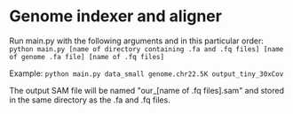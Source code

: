 # Genome indexer and aligner #

Run main.py with the following arguments and in this particular order: `python main.py [name of directory containing .fa and .fq files] [name of genome .fa file] [name of .fq files]`

Example: `python main.py data_small genome.chr22.5K output_tiny_30xCov`

The output SAM file will be named "our_[name of .fq files].sam" and stored in the same directory as the .fa and .fq files.
